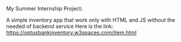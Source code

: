 My Summer Internship Project: 

A simple inventory app that work only with HTML and JS without the needed of backend service
Here is the link: https://optusbankinventory.w3spaces.com/item.html
